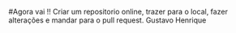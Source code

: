 #Agora vai !!
Criar um repositorio online, trazer para o local, fazer alterações e mandar para o pull request.
Gustavo Henrique

